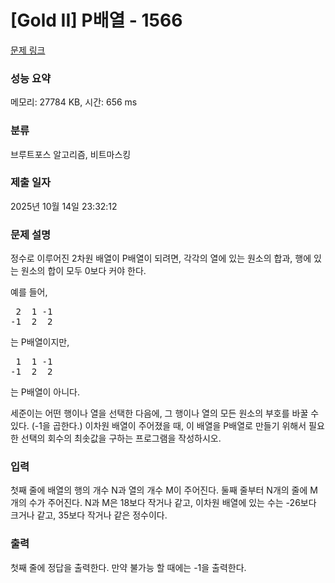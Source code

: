 # [Gold II] P배열 - 1566 

[문제 링크](https://www.acmicpc.net/problem/1566) 

### 성능 요약

메모리: 27784 KB, 시간: 656 ms

### 분류

브루트포스 알고리즘, 비트마스킹

### 제출 일자

2025년 10월 14일 23:32:12

### 문제 설명

<p>정수로 이루어진 2차원 배열이 P배열이 되려면, 각각의 열에 있는 원소의 합과, 행에 있는 원소의 합이 모두 0보다 커야 한다.</p>

<p>예를 들어,</p>

<pre> 2  1 -1
-1  2  2</pre>

<p>는 P배열이지만,</p>

<pre> 1  1 -1
-1  2  2</pre>

<p>는 P배열이 아니다.</p>

<p>세준이는 어떤 행이나 열을 선택한 다음에, 그 행이나 열의 모든 원소의 부호를 바꿀 수 있다. (-1을 곱한다.) 이차원 배열이 주어졌을 때, 이 배열을 P배열로 만들기 위해서 필요한 선택의 회수의 최솟값을 구하는 프로그램을 작성하시오.</p>

### 입력 

 <p>첫째 줄에 배열의 행의 개수 N과 열의 개수 M이 주어진다. 둘째 줄부터 N개의 줄에 M개의 수가 주어진다. N과 M은 18보다 작거나 같고, 이차원 배열에 있는 수는 -26보다 크거나 같고, 35보다 작거나 같은 정수이다.</p>

### 출력 

 <p>첫째 줄에 정답을 출력한다. 만약 불가능 할 때에는 -1을 출력한다.</p>


